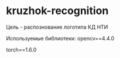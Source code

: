 # kruzhok-recognition
Цель - распознование логотипа КД НТИ

Используемые библиотеки:
  opencv==4.4.0
  
  torch==1.6.0
